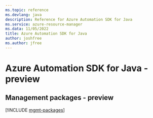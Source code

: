 ```yaml
---
ms.topic: reference
ms.devlang: java
description: Reference for Azure Automation SDK for Java
ms.service: azure-resource-manager
ms.data: 11/05/2022
title: Azure Automation SDK for Java
author: joshfree
ms.author: jfree
---
```

# Azure Automation SDK for Java - preview

## Management packages - preview
[!INCLUDE [mgmt-packages](automation-mgmt-index.md)]